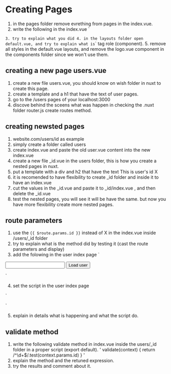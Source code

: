 # Creating Pages
1. in the pages folder remove evrething from pages in the index.vue.
2.  write the following in the index.vue
`
<template>
<h1>Hello world</h1>
</template>

`
3. try to explain what you did
4. in the layouts folder open default.vue, and try to explain what is `<nuxt />` tag role (component).
5. remove all styles in the default.vue layouts, and remove the logo.vue component in the components folder since we won't use them.


## creating a new page users.vue
1. create a new file users.vue, you should know on wish folder in nuxt to create this page.
2. create a template and a h1 that have the text of user pages.
3. go to the /users pages of your localhost:3000
4. discove behind the sceens what was happen in checking the .nuxt folder router.js create routes method.


## creating newsted pages
1. website.com/users/id as example
2. simply create a folder called users
3. create index.vue and paste the old user.vue content into the new index.vue
4. create a new file _id.vue in the users folder, this is how you create a nested pages in nuxt.
5. put a template with a div and h2 that have the text This is user's id X
6. it is recomended to have flexibility to create _id folder and inside it to have an index.vue 
7. cut the values in the _id.vue and paste it to _id/index.vue , and then delete the _id.vue
8. test the nested pages, you will see it will be have the same. but now you have more flexibility create more nested pages.

## route parameters
1. use the `{{ $route.params.id }}` instead of X in the  index.vue inside /users/_id folder
2. try to explain what is the method did by testing it  (cast the route parameters and display)
3. add the folowing in the user index page
`
<input type="text" v-model="id">
<button @click="loadUser">Load user</button>

`

4. set the script in the user index page

`
<script>
    export default {
        data() {
            return {
                id: ''
            }
        },

        methods: {
            loadUser() {
                this.$router.push(`/users/${this.id}`)
            }
        }
    }
</script>
`

5. explain in details what is happening and what the script do.


## validate method
1. write the following validate method in index.vue inside the users/_id folder in a proper script (export default).
'
     validate(context) {
         return /^\d+$/.test(context.params.id)
     }
'
2. explain the method and the retuned expression.
3. try the results and comment about it.
    
